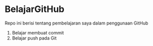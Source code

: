 # BelajarGitHub
Repo ini berisi tentang pembelajaran saya dalam penggunaan GitHub
1. Belajar membuat commit
2. Belajar push pada Git
